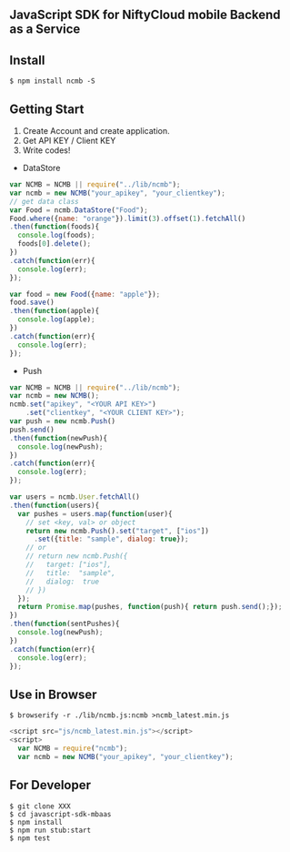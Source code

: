 JavaScript SDK for NiftyCloud mobile Backend as a Service
------------------------------------------------------------

## Install

```shell
$ npm install ncmb -S
```

## Getting Start

1. Create Account and create application.
2. Get API KEY / Client KEY
3. Write codes!

* DataStore

```javascript
var NCMB = NCMB || require("../lib/ncmb");
var ncmb = new NCMB("your_apikey", "your_clientkey");
// get data class
var Food = ncmb.DataStore("Food");
Food.where({name: "orange"}).limit(3).offset(1).fetchAll()
.then(function(foods){
  console.log(foods);
  foods[0].delete();
})
.catch(function(err){
  console.log(err);
});

var food = new Food({name: "apple"});
food.save()
.then(function(apple){
  console.log(apple);
})
.catch(function(err){
  console.log(err);
});
```
* Push

```javascript
var NCMB = NCMB || require("../lib/ncmb");
var ncmb = new NCMB();
ncmb.set("apikey", "<YOUR API KEY>")
    .set("clientkey", "<YOUR CLIENT KEY>");
var push = new ncmb.Push()
push.send()
.then(function(newPush){
  console.log(newPush);
})
.catch(function(err){
  console.log(err);
});

var users = ncmb.User.fetchAll()
.then(function(users){
  var pushes = users.map(function(user){
    // set <key, val> or object
    return new ncmb.Push().set("target", ["ios"])
      .set({title: "sample", dialog: true});
    // or
    // return new ncmb.Push({
    //   target: ["ios"],
    //   title:  "sample",
    //   dialog:  true
    // })
  });
  return Promise.map(pushes, function(push){ return push.send();});
})
.then(function(sentPushes){
  console.log(newPush);
})
.catch(function(err){
  console.log(err);
});
```

## Use in Browser

```
$ browserify -r ./lib/ncmb.js:ncmb >ncmb_latest.min.js
```

```javascript
<script src="js/ncmb_latest.min.js"></script>
<script>
  var NCMB = require("ncmb");
  var ncmb = new NCMB("your_apikey", "your_clientkey");
```


## For Developer

```shell
$ git clone XXX
$ cd javascript-sdk-mbaas
$ npm install
$ npm run stub:start
$ npm test
```
